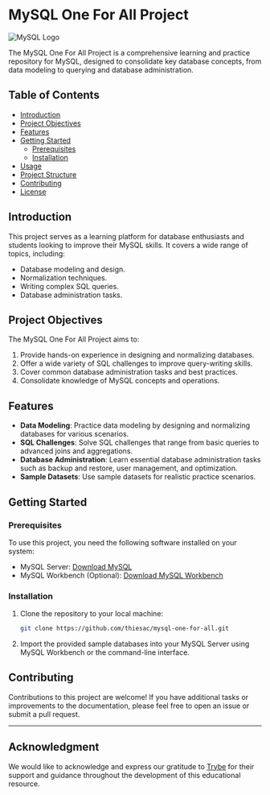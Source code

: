 # MySQL One For All Project

![MySQL Logo](https://upload.wikimedia.org/wikipedia/en/thumb/6/62/MySQL.svg/1280px-MySQL.svg.png)

The MySQL One For All Project is a comprehensive learning and practice repository for MySQL, designed to consolidate key database concepts, from data modeling to querying and database administration.

## Table of Contents

- [Introduction](#introduction)
- [Project Objectives](#project-objectives)
- [Features](#features)
- [Getting Started](#getting-started)
  - [Prerequisites](#prerequisites)
  - [Installation](#installation)
- [Usage](#usage)
- [Project Structure](#project-structure)
- [Contributing](#contributing)
- [License](#license)

## Introduction

This project serves as a learning platform for database enthusiasts and students looking to improve their MySQL skills. It covers a wide range of topics, including:

- Database modeling and design.
- Normalization techniques.
- Writing complex SQL queries.
- Database administration tasks.


## Project Objectives

The MySQL One For All Project aims to:

1. Provide hands-on experience in designing and normalizing databases.
2. Offer a wide variety of SQL challenges to improve query-writing skills.
3. Cover common database administration tasks and best practices.
4. Consolidate knowledge of MySQL concepts and operations.

## Features

- **Data Modeling**: Practice data modeling by designing and normalizing databases for various scenarios.
- **SQL Challenges**: Solve SQL challenges that range from basic queries to advanced joins and aggregations.
- **Database Administration**: Learn essential database administration tasks such as backup and restore, user management, and optimization.
- **Sample Datasets**: Use sample datasets for realistic practice scenarios.

## Getting Started

### Prerequisites

To use this project, you need the following software installed on your system:

- MySQL Server: [Download MySQL](https://dev.mysql.com/downloads/)
- MySQL Workbench (Optional): [Download MySQL Workbench](https://www.mysql.com/products/workbench/)

### Installation

1. Clone the repository to your local machine:

   ```bash
   git clone https://github.com/thiesac/mysql-one-for-all.git

2. Import the provided sample databases into your MySQL Server using MySQL Workbench or the command-line interface.

## Contributing

Contributions to this project are welcome! If you have additional tasks or improvements to the documentation, please feel free to open an issue or submit a pull request.

---

## Acknowledgment

We would like to acknowledge and express our gratitude to [Trybe](https://www.betrybe.com/) for their support and guidance throughout the development of this educational resource.
